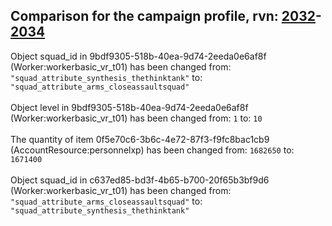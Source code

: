 ## Comparison for the campaign profile, rvn: [2032](https://github.com/PRO100KatYT/FortniteProfileRevisions/tree/main/profiles/campaign/2032%20campaign.json)-[2034](https://github.com/PRO100KatYT/FortniteProfileRevisions/tree/main/profiles/campaign/2034%20campaign.json)

Object squad_id in 9bdf9305-518b-40ea-9d74-2eeda0e6af8f (Worker:workerbasic_vr_t01) has been changed from: `"squad_attribute_synthesis_thethinktank"` to: `"squad_attribute_arms_closeassaultsquad"`
<br><br>
Object level in 9bdf9305-518b-40ea-9d74-2eeda0e6af8f (Worker:workerbasic_vr_t01) has been changed from: `1` to: `10`
<br><br>
The quantity of item 0f5e70c6-3b6c-4e72-87f3-f9fc8bac1cb9 (AccountResource:personnelxp) has been changed from: `1682650` to: `1671400`
<br><br>
Object squad_id in c637ed85-bd3f-4b65-b700-20f65b3bf9d6 (Worker:workerbasic_vr_t01) has been changed from: `"squad_attribute_arms_closeassaultsquad"` to: `"squad_attribute_synthesis_thethinktank"`
<br><br>
